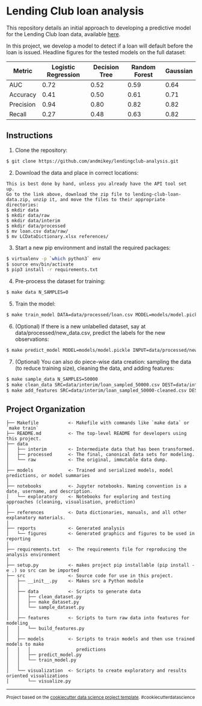 Lending Club loan analysis
==============================

This repository details an initial approach to developing a predictive model for the Lending Club loan data, available [here](https://www.kaggle.com/wendykan/lending-club-loan-data/downloads/lending-club-loan-data.zip).

In this project, we develop a model to detect if a loan will default before the loan is issued. Headline figures for the tested models on the full dataset:

|  Metric   | Logistic Regression | Decision Tree | Random Forest | **Gaussian** |
|-----------|---------------------|---------------|---------------|--------------|
| AUC       | 0.72                | 0.52          | 0.59          | 0.64         |
| Accuracy  | 0.41                | 0.50          | 0.61          | 0.71         |
| Precision | 0.94                | 0.80          | 0.82          | 0.82         |
| Recall    | 0.27                | 0.48          | 0.63          | 0.82         |


Instructions 
------------

1. Clone the repository:

```bash
$ git clone https://github.com/andmikey/lendingclub-analysis.git
```

2. Download the data and place in correct locations:

```
This is best done by hand, unless you already have the API tool set up.
Go to the link above, download the zip file to lending-club-loan-data.zip, unzip it, and move the files to their appropriate directories:
$ mkdir data
$ mkdir data/raw
$ mkdir data/interim
$ mkdir data/processed
$ mv loan.csv data/raw/
$ mv LCDataDictionary.xlsx references/
```

3. Start a new pip environment and install the required packages:

```bash
$ virtualenv -p `which python3` env
$ source env/bin/activate
$ pip3 install -r requirements.txt
```

4. Pre-process the dataset for training:

```bash
$ make data N_SAMPLES=0
```

5. Train the model:

```bash
$ make train_model DATA=data/processed/loan.csv MODEL=models/model.pickle
```

6. (Optional) If there is a new unlabelled dataset, say at data/processed/new_data.csv, predict the labels for the new observations:

```bash
$ make predict_model MODEL=models/model.pickle INPUT=data/processed/new_data.csv OUTPUT=models/test_predict.csv
```

7. (Optional) You can also do piece-wise data creation: sampling the data (to reduce training size), cleaning the data, and adding features:

```bash
$ make sample_data N_SAMPLES=50000
$ make clean_data SRC=data/interim/loan_sampled_50000.csv DEST=data/interim/loan_sampled_50000-cleaned.csv
$ make add_features SRC=data/interim/loan_sampled_50000-cleaned.csv DEST=data/processed/loan_sampled_50000.csv
```

Project Organization
------------

    ├── Makefile           <- Makefile with commands like `make data` or `make train`
    ├── README.md          <- The top-level README for developers using this project.
    ├── data
    │   ├── interim        <- Intermediate data that has been transformed.
    │   ├── processed      <- The final, canonical data sets for modeling.
    │   └── raw            <- The original, immutable data dump.
    │
    ├── models             <- Trained and serialized models, model predictions, or model summaries
    │
    ├── notebooks          <- Jupyter notebooks. Naming convention is a date, username, and description.
    │   └── exploratory    <- Notebooks for exploring and testing approaches (cleaning, visualisation, prediction)
    │
    ├── references         <- Data dictionaries, manuals, and all other explanatory materials.
    │
    ├── reports            <- Generated analysis 
    │   └── figures        <- Generated graphics and figures to be used in reporting
    │
    ├── requirements.txt   <- The requirements file for reproducing the analysis environment
    │
    ├── setup.py           <- makes project pip installable (pip install -e .) so src can be imported
    ├── src                <- Source code for use in this project.
    │   ├── __init__.py    <- Makes src a Python module
    │   │
    │   ├── data           <- Scripts to generate data
    │   │   ├── clean_dataset.py
    │   │   ├── make_dataset.py    
    │   │   └── sample_dataset.py
    │   │
    │   ├── features       <- Scripts to turn raw data into features for modeling
    │   │   └── build_features.py
    │   │
    │   ├── models         <- Scripts to train models and then use trained models to make
    │   │   │                 predictions
    │   │   ├── predict_model.py
    │   │   └── train_model.py
    │   │
    │   └── visualization  <- Scripts to create exploratory and results oriented visualizations
    │       └── visualize.py

--------

<p><small>Project based on the <a target="_blank" href="https://drivendata.github.io/cookiecutter-data-science/">cookiecutter data science project template</a>. #cookiecutterdatascience</small></p>

